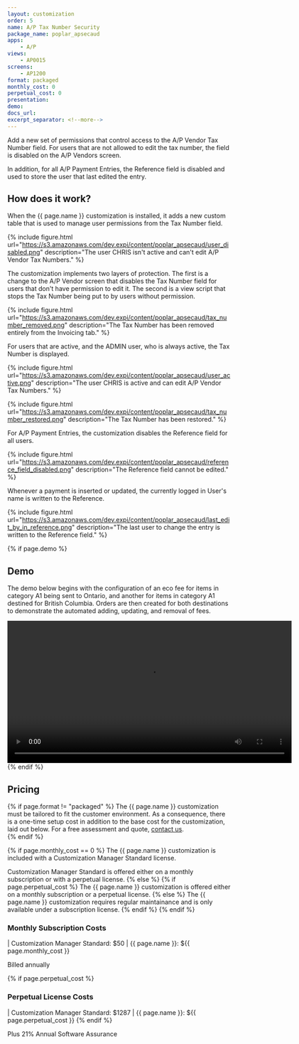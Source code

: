 ```yaml
---
layout: customization
order: 5
name: A/P Tax Number Security
package_name: poplar_apsecaud
apps:
    - A/P
views:
    - AP0015
screens:
    - AP1200
format: packaged
monthly_cost: 0
perpetual_cost: 0
presentation: 
demo: 
docs_url: 
excerpt_separator: <!--more-->
---
```


Add a new set of permissions that control access to the A/P Vendor Tax
Number field.  For users that are not allowed to edit the tax number,
the field is disabled on the A/P Vendors screen.

In addition, for all A/P Payment Entries, the Reference field is disabled
and used to store the user that last edited the entry.
<!--more-->

## How does it work?

When the {{ page.name }} customization is installed, it adds a new 
custom table that is used to manage user permissions from the Tax Number
field.

{% include figure.html url="https://s3.amazonaws.com/dev.expi/content/poplar_apsecaud/user_disabled.png" 
                      description="The user CHRIS isn't active and can't edit A/P Vendor Tax Numbers." %}

The customization implements two layers of protection. The first is a
change to the A/P Vendor screen that disables the Tax Number field for 
users that don't have permission to edit it.  The second is a view script
that stops the Tax Number being put to by users without permission.

{% include figure.html url="https://s3.amazonaws.com/dev.expi/content/poplar_apsecaud/tax_number_removed.png" 
                      description="The Tax Number has been removed entirely from the Invoicing tab." %}

For users that are active, and the ADMIN user, who is always active, the Tax
Number is displayed.

{% include figure.html url="https://s3.amazonaws.com/dev.expi/content/poplar_apsecaud/user_active.png" 
                      description="The user CHRIS is active and can edit A/P Vendor Tax Numbers." %}

{% include figure.html url="https://s3.amazonaws.com/dev.expi/content/poplar_apsecaud/tax_number_restored.png" 
                      description="The Tax Number has been restored." %}

For A/P Payment Entries, the customization disables the Reference field for
all users.

{% include figure.html url="https://s3.amazonaws.com/dev.expi/content/poplar_apsecaud/reference_field_disabled.png" 
                      description="The Reference field cannot be edited." %}

Whenever a payment is inserted or updated, the currently logged in User's name
is written to the Reference.

{% include figure.html url="https://s3.amazonaws.com/dev.expi/content/poplar_apsecaud/last_edit_by_in_reference.png" 
                      description="The last user to change the entry is written to the Reference field." %}


{% if page.demo %}
## Demo

The demo below begins with the configuration of an eco fee for items in 
category A1 being sent to Ontario, and another for items in category A1 
destined for British Columbia.  Orders are then created for both destinations
to demonstrate the automated adding, updating, and removal of fees.

<video width="640" controls>
  <source src="{{ page.demo }}" type="video/mp4">
  Your browser doesn't support the video tag.
</video>
{% endif %}

## Pricing

{% if page.format != "packaged" %}
The {{ page.name }} customization must be tailored to fit the customer 
environment. As a consequence, there is a one-time setup cost in addition 
to the base cost for the customization, laid out below. For a free assessment
and quote,  <a href="mailto:chris@poplars.dev">contact us</a>.  
{% endif %}

{% if page.monthly_cost == 0 %}
The {{ page.name }} customization is included with a Customization Manager 
Standard license.  

Customization Manager Standard is offered either on a monthly 
subscription or with a perpetual license.
{% else %}
    {% if page.perpetual_cost %}
The {{ page.name }} customization is offered either on a monthly 
subscription or a perpetual license.
    {% else %}
The {{ page.name }} customization requires regular maintainance and is only
available under a subscription license.
    {% endif %}
{% endif %}

### Monthly Subscription Costs

| Customization Manager Standard: $50
| {{ page.name }}: ${{ page.monthly_cost }}

Billed annually

{% if page.perpetual_cost %}
### Perpetual License Costs

| Customization Manager Standard: $1287
| {{ page.name }}: ${{ page.perpetual_cost }}
{% endif %}

Plus 21% Annual Software Assurance
